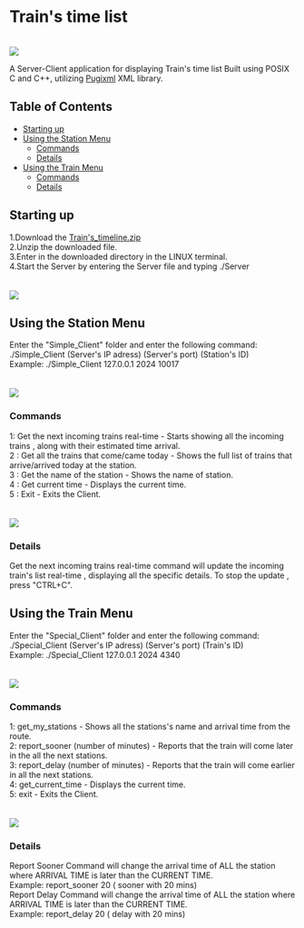 # Train's time list
</br>
<img src="https://imgur.com/4eWiUkx.png"></img>

A Server-Client application for displaying Train's time list
Built using POSIX C and C++, utilizing [Pugixml](https://pugixml.org/) XML library.
## Table of Contents
* [Starting up](#starting-up)
* [Using the Station Menu](#Using-the-Station-Menu)
  * [Commands](#commands)
  * [Details](#details)
* [Using the Train Menu](#Using-the-train-Menu)
  * [Commands](#commands)
  * [Details](#details)
## Starting up
1.Download the [Train's_timeline.zip](https://drive.google.com/uc?export=download&id=1AO4BpEUP8okBTI4fgFpRzQ7GXOHy_Szz) <br>
2.Unzip the downloaded file. <br>
3.Enter in the downloaded directory in the LINUX terminal. <br>
4.Start the Server by entering the Server file and typing ./Server <br>
<br><br><img src="https://media.giphy.com/media/cSmxhb2jeSIIRTaarR/giphy.gif"></img> <br>
## Using the Station Menu
Enter the "Simple_Client" folder and enter the following command: ./Simple_Client (Server's IP adress) (Server's port) (Station's ID) <br>
Example: ./Simple_Client 127.0.0.1 2024 10017 <br>
<br><br><img src="https://media.giphy.com/media/ENXOLofUMgNrsO1SGh/giphy.gif"></img> <br>
### Commands<br>
1: Get the next incoming trains real-time - Starts showing all the incoming trains , along with their estimated time arrival. <br>
2 : Get all the trains that come/came today - Shows the full list of trains that arrive/arrived today at the station. <br>
3 : Get the name of the station - Shows the name of station. <br>
4 : Get current time - Displays the current time. <br>
5 : Exit - Exits the Client. <br>
<br><br><img src="https://media.giphy.com/media/ZG9ChAYpOEw8mp1H5v/giphy.gif"></img> <br>
### Details<br>
Get the next incoming trains real-time command will update the incoming train's list real-time , displaying all the specific details. To stop the update , press "CTRL+C". <br>
## Using the Train Menu<br>
Enter the "Special_Client" folder and enter the following command: ./Special_Client (Server's IP adress) (Server's port) (Train's ID) <br>
Example: ./Special_Client 127.0.0.1 2024 4340 <br>
<br><br><img src="https://media.giphy.com/media/TNzaaoBLaQFCubwNmm/giphy.gif"></img> <br>
### Commands<br>
1: get_my_stations - Shows all the stations's name and arrival time from the route. <br>
2: report_sooner (number of minutes) - Reports that the train will come later in the all the next stations. <br>
3: report_delay (number of minutes) - Reports that the train will come earlier in all the next stations. <br>
4: get_current_time - Displays the current time.  <br>
5: exit - Exits the Client. <br>
<br><br><img src="https://media.giphy.com/media/NopJcxJsx0tstIHwNN/giphy.gif"></img>
### Details<br>
Report Sooner Command will change the arrival time of ALL the station where ARRIVAL TIME is later than the CURRENT TIME.<br>
Example: report_sooner 20         ( sooner with 20 mins) <br>
Report Delay Command will change the arrival time of ALL the station where ARRIVAL TIME is later than the CURRENT TIME. <br>
Example: report_delay 20         ( delay with 20 mins) <br>
